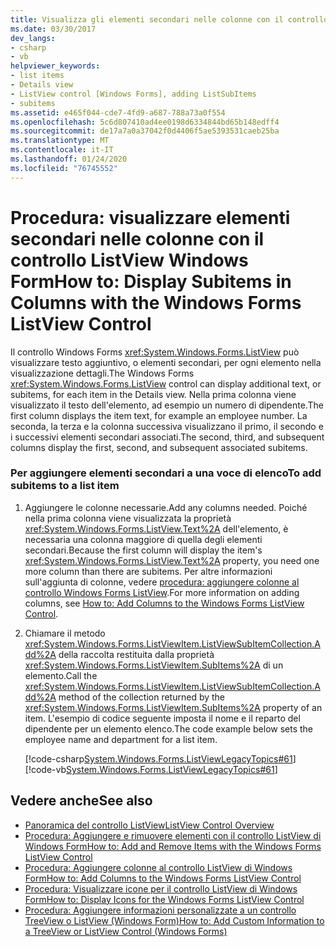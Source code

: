 ```yaml
---
title: Visualizza gli elementi secondari nelle colonne con il controllo ListView
ms.date: 03/30/2017
dev_langs:
- csharp
- vb
helpviewer_keywords:
- list items
- Details view
- ListView control [Windows Forms], adding ListSubItems
- subitems
ms.assetid: e465f044-cde7-4fd9-a687-788a73a0f554
ms.openlocfilehash: 5c6d807410ad4ee0198d6334844bd65b148edff4
ms.sourcegitcommit: de17a7a0a37042f0d4406f5ae5393531caeb25ba
ms.translationtype: MT
ms.contentlocale: it-IT
ms.lasthandoff: 01/24/2020
ms.locfileid: "76745552"
---
```

# <a name="how-to-display-subitems-in-columns-with-the-windows-forms-listview-control"></a><span data-ttu-id="7e232-102">Procedura: visualizzare elementi secondari nelle colonne con il controllo ListView Windows Form</span><span class="sxs-lookup"><span data-stu-id="7e232-102">How to: Display Subitems in Columns with the Windows Forms ListView Control</span></span>
<span data-ttu-id="7e232-103">Il controllo Windows Forms <xref:System.Windows.Forms.ListView> può visualizzare testo aggiuntivo, o elementi secondari, per ogni elemento nella visualizzazione dettagli.</span><span class="sxs-lookup"><span data-stu-id="7e232-103">The Windows Forms <xref:System.Windows.Forms.ListView> control can display additional text, or subitems, for each item in the Details view.</span></span> <span data-ttu-id="7e232-104">Nella prima colonna viene visualizzato il testo dell'elemento, ad esempio un numero di dipendente.</span><span class="sxs-lookup"><span data-stu-id="7e232-104">The first column displays the item text, for example an employee number.</span></span> <span data-ttu-id="7e232-105">La seconda, la terza e la colonna successiva visualizzano il primo, il secondo e i successivi elementi secondari associati.</span><span class="sxs-lookup"><span data-stu-id="7e232-105">The second, third, and subsequent columns display the first, second, and subsequent associated subitems.</span></span>  
  
### <a name="to-add-subitems-to-a-list-item"></a><span data-ttu-id="7e232-106">Per aggiungere elementi secondari a una voce di elenco</span><span class="sxs-lookup"><span data-stu-id="7e232-106">To add subitems to a list item</span></span>  
  
1. <span data-ttu-id="7e232-107">Aggiungere le colonne necessarie.</span><span class="sxs-lookup"><span data-stu-id="7e232-107">Add any columns needed.</span></span> <span data-ttu-id="7e232-108">Poiché nella prima colonna viene visualizzata la proprietà <xref:System.Windows.Forms.ListView.Text%2A> dell'elemento, è necessaria una colonna maggiore di quella degli elementi secondari.</span><span class="sxs-lookup"><span data-stu-id="7e232-108">Because the first column will display the item's <xref:System.Windows.Forms.ListView.Text%2A> property, you need one more column than there are subitems.</span></span> <span data-ttu-id="7e232-109">Per altre informazioni sull'aggiunta di colonne, vedere [procedura: aggiungere colonne al controllo Windows Forms ListView](how-to-add-columns-to-the-windows-forms-listview-control.md).</span><span class="sxs-lookup"><span data-stu-id="7e232-109">For more information on adding columns, see [How to: Add Columns to the Windows Forms ListView Control](how-to-add-columns-to-the-windows-forms-listview-control.md).</span></span>  
  
2. <span data-ttu-id="7e232-110">Chiamare il metodo <xref:System.Windows.Forms.ListViewItem.ListViewSubItemCollection.Add%2A> della raccolta restituita dalla proprietà <xref:System.Windows.Forms.ListViewItem.SubItems%2A> di un elemento.</span><span class="sxs-lookup"><span data-stu-id="7e232-110">Call the <xref:System.Windows.Forms.ListViewItem.ListViewSubItemCollection.Add%2A> method of the collection returned by the <xref:System.Windows.Forms.ListViewItem.SubItems%2A> property of an item.</span></span> <span data-ttu-id="7e232-111">L'esempio di codice seguente imposta il nome e il reparto del dipendente per un elemento elenco.</span><span class="sxs-lookup"><span data-stu-id="7e232-111">The code example below sets the employee name and department for a list item.</span></span>  
  
     [!code-csharp[System.Windows.Forms.ListViewLegacyTopics#61](~/samples/snippets/csharp/VS_Snippets_Winforms/System.Windows.Forms.ListViewLegacyTopics/CS/Class1.cs#61)]
     [!code-vb[System.Windows.Forms.ListViewLegacyTopics#61](~/samples/snippets/visualbasic/VS_Snippets_Winforms/System.Windows.Forms.ListViewLegacyTopics/VB/Class1.vb#61)]  
  
## <a name="see-also"></a><span data-ttu-id="7e232-112">Vedere anche</span><span class="sxs-lookup"><span data-stu-id="7e232-112">See also</span></span>

- [<span data-ttu-id="7e232-113">Panoramica del controllo ListView</span><span class="sxs-lookup"><span data-stu-id="7e232-113">ListView Control Overview</span></span>](listview-control-overview-windows-forms.md)
- [<span data-ttu-id="7e232-114">Procedura: Aggiungere e rimuovere elementi con il controllo ListView di Windows Form</span><span class="sxs-lookup"><span data-stu-id="7e232-114">How to: Add and Remove Items with the Windows Forms ListView Control</span></span>](how-to-add-and-remove-items-with-the-windows-forms-listview-control.md)
- [<span data-ttu-id="7e232-115">Procedura: Aggiungere colonne al controllo ListView di Windows Form</span><span class="sxs-lookup"><span data-stu-id="7e232-115">How to: Add Columns to the Windows Forms ListView Control</span></span>](how-to-add-columns-to-the-windows-forms-listview-control.md)
- [<span data-ttu-id="7e232-116">Procedura: Visualizzare icone per il controllo ListView di Windows Form</span><span class="sxs-lookup"><span data-stu-id="7e232-116">How to: Display Icons for the Windows Forms ListView Control</span></span>](how-to-display-icons-for-the-windows-forms-listview-control.md)
- [<span data-ttu-id="7e232-117">Procedura: Aggiungere informazioni personalizzate a un controllo TreeView o ListView (Windows Form)</span><span class="sxs-lookup"><span data-stu-id="7e232-117">How to: Add Custom Information to a TreeView or ListView Control (Windows Forms)</span></span>](add-custom-information-to-a-treeview-or-listview-control-wf.md)
